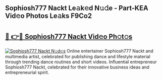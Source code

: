 ## Sophiosh777 Nackt Le𝚊k𝚎d N𝚞𝚍e - Part-KEA Vid𝚎o Photos Le𝚊ks F9Co2

# <h2><a href="http://fb05a1.evod.top/?m=Sophiosh777+Nackt">🔗 👉🔴 Sophiosh777 Nackt Vid𝚎o Ph𝚘t𝚘s</a></h2>

[![Sophiosh777 Nackt N𝚞d𝚎s](https://i.imgur.com/8V9OHl7.gif)](http://fb05a1.evod.top/?m=Sophiosh777+Nackt)
Online entertainer Sophiosh777 Nackt and multimedia artist, celebrated for publishing dance and lifestyle material through trending dance routines and short videos. Influential entrepreneur Sophiosh777 Nackt, celebrated for their innovative business ideas and entrepreneurial spirit. 
